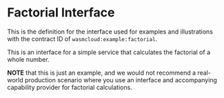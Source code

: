 # Factorial Interface
This is the definition for the interface used for examples and illustrations with the contract ID of `wasmcloud:example:factorial`.

This is an interface for a simple service that calculates the factorial of a whole number. 

**NOTE** that this is just an example, and we would not recommend a real-world production scenario where you use an interface and accompanying capability provider for factorial calculations.
